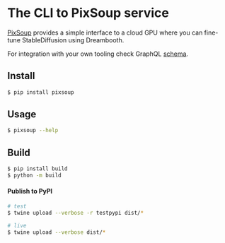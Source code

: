 
# The CLI to PixSoup service

[PixSoup](https://pixsoup.com) provides a simple interface to a cloud GPU where you can fine-tune
StableDiffusion using Dreambooth.

For integration with your own tooling check GraphQL [schema](schema.graphql).

## Install

```bash
$ pip install pixsoup
```

## Usage

```bash
$ pixsoup --help
```

## Build

```bash
$ pip install build
$ python -m build
```

#### Publish to PyPI

```bash
# test
$ twine upload --verbose -r testpypi dist/*

# live
$ twine upload --verbose dist/*
```


